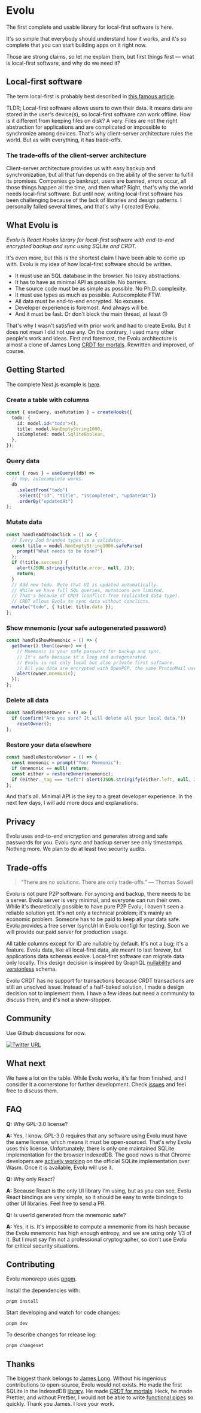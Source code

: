 # Evolu

The first complete and usable library for local-first software is here.

It's so simple that everybody should understand how it works, and it's so complete that you can start building apps on it right now.

Those are strong claims, so let me explain them, but first things first — what is local-first software, and why do we need it?

## Local-first software

The term local-first is probably best described in [this famous article](https://www.inkandswitch.com/local-first/).

TLDR; Local-first software allows users to own their data. It means data are stored in the user's device(s), so local-first software can work offline. How is it different from keeping files on disk? A very. Files are not the right abstraction for applications and are complicated or impossible to synchronize among devices. That's why client-server architecture rules the world. But as with everything, it has trade-offs.

### The trade-offs of the client-server architecture

Client-server architecture provides us with easy backup and synchronization, but all that fun depends on the ability of the server to fulfill its promises. Companies go bankrupt, users are banned, errors occur, all those things happen all the time, and then what? Right, that's why the world needs local-first software. But until now, writing local-first software has been challenging because of the lack of libraries and design patterns. I personally failed several times, and that's why I created Evolu.

## What Evolu is

_Evolu is React Hooks library for local-first software with end-to-end encrypted backup and sync using SQLite and CRDT._

It's even more, but this is the shortest claim I have been able to come up with. Evolu is my idea of how local-first software should be written.

- It must use an SQL database in the browser. No leaky abstractions.
- It has to have as minimal API as possible. No barriers.
- The source code must be as simple as possible. No Ph.D. complexity.
- It must use types as much as possible. Autocomplete FTW.
- All data must be end-to-end encrypted. No excuses.
- Developer experience is foremost. And always will be.
- And it must be fast. Or don't block the main thread, at least 🙃

That's why I wasn't satisfied with prior work and had to create Evolu. But it does not mean I did not use any. On the contrary, I used many other people's work and ideas. First and foremost, the Evolu architecture is almost a clone of James Long [CRDT for mortals](https://www.youtube.com/watch?v=DEcwa68f-jY). Rewritten and improved, of course.

## Getting Started

The complete Next.js example is [here](https://github.com/evoluhq/evolu/tree/main/examples/nextjs).

### Create a table with columns

```ts
const { useQuery, useMutation } = createHooks({
  todo: {
    id: model.id<"todo">(),
    title: model.NonEmptyString1000,
    isCompleted: model.SqliteBoolean,
  },
});
```

### Query data

```ts
const { rows } = useQuery((db) =>
  // Yep, autocomplete works.
  db
    .selectFrom("todo")
    .select(["id", "title", "isCompleted", "updatedAt"])
    .orderBy("updatedAt")
);
```

### Mutate data

```ts
const handleAddTodoClick = () => {
  // Every Zod branded types is a validator.
  const title = model.NonEmptyString1000.safeParse(
    prompt("What needs to be done?")
  );
  if (!title.success) {
    alert(JSON.stringify(title.error, null, 2));
    return;
  }
  // Add new todo. Note that UI is updated automatically.
  // While we have full SQL queries, mutations are limited.
  // That's because of CRDT (conflict-free replicated data type).
  // CRDT allows Evolu to sync data without conclicts.
  mutate("todo", { title: title.data });
};
```

### Show mnemonic (your safe autogenerated password)

```ts
const handleShowMnemonic = () => {
  getOwner().then((owner) => {
    // Mnemonic is your safe password for backup and sync.
    // It's safe because it's long and autogenerated.
    // Evolu is not only local but also private first software.
    // All you data are encrypted with OpenPGP, the same ProtonMail uses.
    alert(owner.mnemonic);
  });
};
```

### Delete all data

```ts
const handleResetOwner = () => {
  if (confirm("Are you sure? It will delete all your local data."))
    resetOwner();
};
```

### Restore your data elsewhere

```ts
const handleRestoreOwner = () => {
  const mnemonic = prompt("Your Mnemonic");
  if (mnemonic == null) return;
  const either = restoreOwner(mnemonic);
  if (either._tag === "Left") alert(JSON.stringify(either.left, null, 2));
};
```

And that's all. Minimal API is the key to a great developer experience. In the next few days, I will add more docs and explanations.

## Privacy

Evolu uses end-to-end encryption and generates strong and safe passwords for you. Evolu sync and backup server see only timestamps. Nothing more. We plan to do at least two security audits.

## Trade-offs

> “There are no solutions. There are only trade-offs.” ― Thomas Sowell

Evolu is not pure P2P software. For syncing and backup, there needs to be a server. Evolu server is very minimal, and everyone can run their own. While it's theoretically possible to have pure P2P Evolu, I haven't seen a reliable solution yet. It's not only a technical problem; it's mainly an economic problem. Someone has to be paid to keep all your data safe. Evolu provides a free server (syncUrl in Evolu config) for testing. Soon we will provide our paid server for production usage.

All table columns except for ID are nullable by default. It's not a bug; it's a feature. Evolu data, like all local-first data, ale meant to last forever, but applications data schemas evolve. Local-first software can migrate data only locally. This design decision is inspired by GraphQL [nullability](https://graphql.org/learn/best-practices/#nullability) and [versionless](https://graphql.org/learn/best-practices/#versioning) schema.

Evolu CRDT has no support for transactions because CRDT transactions are still an unsolved issue. Instead of a half-baked solution, I made a design decision not to implement them. I have a few ideas but need a community to discuss them, and it's not a show-stopper.

## Community

Use Github discussions for now.

[![Twitter URL](https://img.shields.io/twitter/url/https/twitter.com/evoluhq.svg?style=social&label=Follow%20%40evoluhq)](https://twitter.com/evoluhq)

## What next

We have a lot on the table. While Evolu works, it's far from finished, and I consider it a cornerstone for further development. Check [issues](https://github.com/evoluhq/evolu/issues) and feel free to discuss them.

## FAQ

**Q:** Why GPL-3.0 license?

**A:** Yes, I know. GPL-3.0 requires that any software using Evolu must have the same license, which means it must be open-sourced. That's why Evolu uses this license. Unfortunately, there is only one maintained SQLite implementation for the browser IndexedDB. The good news is that Chrome developers are [actively working](https://twitter.com/ChromiumDev/status/1565105522092695553) on the official SQLite implementation over Wasm. Once it is available, Evolu will use it.

**Q:** Why only React?

**A:** Because React is the only UI library I'm using, but as you can see, Evolu React bindings are very simple, so it should be easy to write bindings to other UI libraries. Feel free to send a PR.

**Q:** Is userId generated from the mnemonic safe?

**A:** Yes, it is. It's impossible to compute a mnemonic from its hash because the Evolu mnemonic has high enough entropy, and we are using only 1/3 of it. But I must say I'm not a professional cryptographer, so don't use Evolu for critical security situations.

## Contributing

Evolu monorepo uses [pnpm](https://pnpm.io/).

Install the dependencies with:

```
pnpm install
```

Start developing and watch for code changes:
```
pnpm dev
```

To describe changes for release log:
```
pnpm changeset
```

## Thanks

The biggest thank belongs to [James Long](https://twitter.com/jlongster). Without his ingenious contributions to open-source, Evolu would not exists. He made the first SQLite in the IndexedDB [library](https://github.com/jlongster/absurd-sql). He made [CRDT for mortals](https://github.com/jlongster/crdt-example-app). Heck, he made Prettier, and without Prettier, I would not be able to write [functional pipes](https://github.com/gcanti/fp-ts) so quickly. Thank you James. I love your work.
